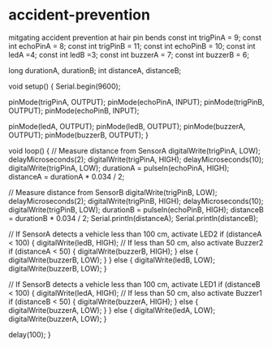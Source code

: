 # accident-prevention
mitgating accident prevention at hair pin bends
const int trigPinA = 9;
const int echoPinA = 8;
const int trigPinB = 11;
const int echoPinB = 10;
const int ledA =4;
const int ledB =3;
const int buzzerA = 7;
const int buzzerB = 6;

long durationA, durationB;
int distanceA, distanceB;

void setup() {
  Serial.begin(9600);
  
  pinMode(trigPinA, OUTPUT);
  pinMode(echoPinA, INPUT);
  pinMode(trigPinB, OUTPUT);
  pinMode(echoPinB, INPUT);
  
  pinMode(ledA, OUTPUT);
  pinMode(ledB, OUTPUT);
  pinMode(buzzerA, OUTPUT);
  pinMode(buzzerB, OUTPUT);
}

void loop() {
  // Measure distance from SensorA
  digitalWrite(trigPinA, LOW);
  delayMicroseconds(2);
  digitalWrite(trigPinA, HIGH);
  delayMicroseconds(10);
  digitalWrite(trigPinA, LOW);
  durationA = pulseIn(echoPinA, HIGH);
  distanceA = durationA * 0.034 / 2;

  // Measure distance from SensorB
  digitalWrite(trigPinB, LOW);
  delayMicroseconds(2);
  digitalWrite(trigPinB, HIGH);
  delayMicroseconds(10);
  digitalWrite(trigPinB, LOW);
  durationB = pulseIn(echoPinB, HIGH);
  distanceB = durationB * 0.034 / 2;
Serial.println(distanceA);
Serial.println(distanceB);

  // If SensorA detects a vehicle less than 100 cm, activate LED2
  if (distanceA < 100) {
    digitalWrite(ledB, HIGH);
    // If less than 50 cm, also activate Buzzer2
    if (distanceA < 50) {
      digitalWrite(buzzerB, HIGH);
    } else {
      digitalWrite(buzzerB, LOW);
    }
  } else {
    digitalWrite(ledB, LOW);
    digitalWrite(buzzerB, LOW);
  }

  // If SensorB detects a vehicle less than 100 cm, activate LED1
  if (distanceB < 100) {
    digitalWrite(ledA, HIGH);
    // If less than 50 cm, also activate Buzzer1
    if (distanceB < 50) {
      digitalWrite(buzzerA, HIGH);
    } else {
      digitalWrite(buzzerA, LOW);
    }
  } else {
    digitalWrite(ledA, LOW);
    digitalWrite(buzzerA, LOW);
  }

  delay(100);
}
